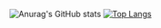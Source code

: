 ![Anurag's GitHub stats](https://github-readme-stats.vercel.app/api?username=hanshino&show_icons=true&theme=gruvbox)
[![Top Langs](https://github-readme-stats.vercel.app/api/top-langs/?username=hanshino&theme=gruvbox&layout=compact)](https://github.com/anuraghazra/github-readme-stats)
